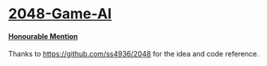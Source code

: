 # <u>2048-Game-AI</u>

#### <u>Honourable Mention</u>
Thanks to <link>https://github.com/ss4936/2048<link> for the idea and code reference.